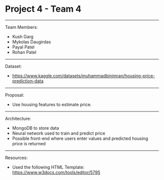# Project 4 - Team 4
-----
Team Members:
- Kush Garg
- Mykolas Daugirdas
- Payal Patel
- Rohan Patel
-----
Dataset:
- https://www.kaggle.com/datasets/muhammadbinimran/housing-price-prediction-data
-----
Proposal:
- Use housing features to estimate price.
-----
Architecture:
- MongoDB to store data
- Neural network used to train and predict price
- Possible front-end where users enter values and predicted housing price is returned
-----
Resources:
- Used the following HTML Template: https://www.w3docs.com/tools/editor/5795
